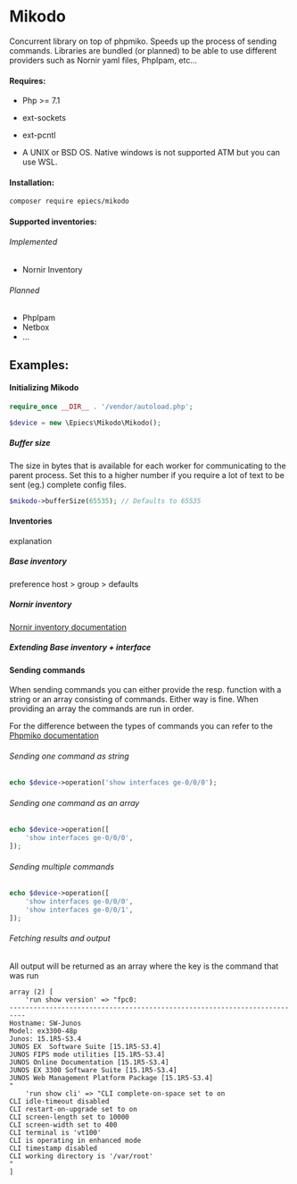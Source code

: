 Mikodo
=======

Concurrent library on top of phpmiko. Speeds up the process of sending commands. Libraries are bundled (or planned) to be able to use different providers such as Nornir yaml files, PhpIpam, etc...

#### Requires:

- Php >= 7.1
- ext-sockets
- ext-pcntl

- A UNIX or BSD OS. Native windows is not supported ATM but you can use WSL.

#### Installation:

```bash
composer require epiecs/mikodo
```

#### Supported inventories:

###### Implemented

- Nornir Inventory

###### Planned

- PhpIpam
- Netbox
- ...

## Examples:

#### Initializing Mikodo

```php
require_once __DIR__ . '/vendor/autoload.php';

$device = new \Epiecs\Mikodo\Mikodo();
```

##### Buffer size

The size in bytes that is available for each worker for communicating to the parent process. Set this to a higher number if you require a lot of text to be sent (eg.) complete config files.

```php
$mikodo->bufferSize(65535); // Defaults to 65535
```

#### Inventories

explanation

##### Base inventory

preference host > group > defaults

##### Nornir inventory

[Nornir inventory documentation](https://nornir.readthedocs.io/en/stable/tutorials/intro/inventory.html)

##### Extending Base inventory + interface

#### Sending commands

When sending commands you can either provide the resp. function with a string or an array consisting of commands. Either way is fine. When providing an array the commands are run in order.

For the difference between the types of commands you can refer to the  [Phpmiko documentation](https://github.com/epiecs/phpmiko)

###### Sending one command as string

```php
echo $device->operation('show interfaces ge-0/0/0');
```

###### Sending one command as an array

```php
echo $device->operation([
	'show interfaces ge-0/0/0',
]);
```

###### Sending multiple commands

```php
echo $device->operation([
	'show interfaces ge-0/0/0',
	'show interfaces ge-0/0/1',
]);
```

###### Fetching results and output



All output will be returned as an array where the key is the command that was run

```plaintext
array (2) [
    'run show version' => "fpc0:
--------------------------------------------------------------------------
Hostname: SW-Junos
Model: ex3300-48p
Junos: 15.1R5-S3.4
JUNOS EX  Software Suite [15.1R5-S3.4]
JUNOS FIPS mode utilities [15.1R5-S3.4]
JUNOS Online Documentation [15.1R5-S3.4]
JUNOS EX 3300 Software Suite [15.1R5-S3.4]
JUNOS Web Management Platform Package [15.1R5-S3.4]
"
    'run show cli' => "CLI complete-on-space set to on
CLI idle-timeout disabled
CLI restart-on-upgrade set to on
CLI screen-length set to 10000
CLI screen-width set to 400
CLI terminal is 'vt100'
CLI is operating in enhanced mode
CLI timestamp disabled
CLI working directory is '/var/root'
"
]
```
